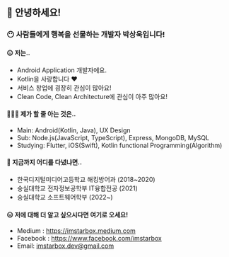 ## 👋 안녕하세요!
### 😶 사람들에게 행복을 선물하는 개발자 박상욱입니다!
#### 😐 저는..
- Android Application 개발자에요.
- Kotlin을 사랑합니다 ❤️
- 서비스 창업에 굉장히 관심이 많아요!
- Clean Code, Clean Architecture에 관심이 아주 많아요!

#### 🧑🏻‍💻 제가 할 줄 아는 것은..
- Main: Android(Kotlin, Java), UX Design
- Sub: Node.js(JavaScript, TypeScript), Express, MongoDB, MySQL
- Studying: Flutter, iOS(Swift), Kotlin functional Programming(Algorithm)

#### 🏫 지금까지 어디를 다녔냐면..
- 한국디지털미디어고등학교 해킹방어과 (2018~2020)
- 숭실대학교 전자정보공학부 IT융합전공 (2021)
- 숭실대학교 소프트웨어학부 (2022~)

#### 😑 저에 대해 더 알고 싶으시다면 여기로 오세요!
- Medium : https://imstarbox.medium.com
- Facebook : https://www.facebook.com/imstarbox
- Email: imstarbox.dev@gmail.com

